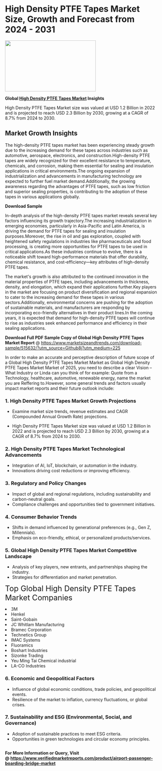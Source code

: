 <H1>High Density PTFE Tapes Market Size, Growth and Forecast from 2024 - 2031</H1><img class="aligncenter size-medium wp-image-584254" src="https://thirdeyenews.in/wp-content/uploads/2024/09/Global-Market-Research-300x168.jpeg" alt="" width="300" height="168" /><p><strong>Global&nbsp;<a href="https://www.marketsizeandtrends.com/download-sample/515632/?utm_source=Github8j?utm_medium=225">High Density PTFE Tapes Market</a> Insights</strong></p><p>High Density PTFE Tapes Market size was valued at USD 1.2 Billion in 2022 and is projected to reach USD 2.3 Billion by 2030, growing at a CAGR of 8.7% from 2024 to 2030.</p><p><h2>Market Growth Insights</h2> <p>The high-density PTFE tapes market has been experiencing steady growth due to the increasing demand for these tapes across industries such as automotive, aerospace, electronics, and construction.High-density PTFE tapes are widely recognized for their excellent resistance to temperature, chemicals, and corrosion, making them essential for sealing and insulation applications in critical environments.The ongoing expansion of industrialization and advancements in manufacturing technology are expected to further fuel market demand.Additionally, the growing awareness regarding the advantages of PTFE tapes, such as low friction and superior sealing properties, is contributing to the adoption of these tapes in various applications globally.</p> <p><strong>Download Sample</strong></p> <p>In-depth analysis of the high-density PTFE tapes market reveals several key factors influencing its growth trajectory.The increasing industrialization in emerging economies, particularly in Asia-Pacific and Latin America, is driving the demand for PTFE tapes for sealing and insulation purposes.Moreover, the rise in oil and gas exploration, coupled with heightened safety regulations in industries like pharmaceuticals and food processing, is creating more opportunities for PTFE tapes to be used in critical applications.As these industries continue to evolve, there is a noticeable shift toward high-performance materials that offer durability, chemical resistance, and cost-efficiency—key attributes of high-density PTFE tapes.</p> <p>The market's growth is also attributed to the continued innovation in the material properties of PTFE tapes, including advancements in thickness, density, and elongation, which expand their applications further.Key players in the market are focusing on product diversification and regional expansion to cater to the increasing demand for these tapes in various sectors.Additionally, environmental concerns are pushing for the adoption of sustainable materials, and manufacturers are responding by incorporating eco-friendly alternatives in their product lines.In the coming years, it is expected that demand for high-density PTFE tapes will continue to rise as industries seek enhanced performance and efficiency in their sealing applications.</p> <p><span class=""><strong>Download Full PDF Sample Copy of Global High Density PTFE Tapes Market Report</strong> @ <a href="https://www.marketsizeandtrends.com/download-sample/515632/?utm_source=Github8j?utm_medium=225" target="_blank">https://www.marketsizeandtrends.com/download-sample/515632/?utm_source=Github8j?utm_medium=225</a></span></p><p>In order to make an accurate and perceptive description of future scope of a Global&nbsp;High Density PTFE Tapes Market Market as Global&nbsp;High Density PTFE Tapes Market Market of 2025, you need to describe a clear Vision &ndash; What Industry or Linda can you think of for example: Quote from a Technology, healthcare, automotive, renewable energy, name the market you are Reffering to.However, some general trends and factors usually impact market reports and their future outlook include:</p><h3>1.&nbsp;<strong>High Density PTFE Tapes Market Growth Projections</strong></h3><ul><li>Examine market size trends, revenue estimates and CAGR (Compounded Annual Growth Rate) projections.</li><li><p>High Density PTFE Tapes Market size was valued at USD 1.2 Billion in 2022 and is projected to reach USD 2.3 Billion by 2030, growing at a CAGR of 8.7% from 2024 to 2030.</p></li></ul><h3>2.&nbsp;<strong>High Density PTFE Tapes Market Technological Advancements</strong></h3><ul><li>Integration of AI, IoT, blockchain, or automation in the industry.</li><li>Innovations driving cost reductions or improving efficiency.</li></ul><h3>3.&nbsp;<strong>Regulatory and Policy Changes</strong></h3><ul><li>Impact of global and regional regulations, including sustainability and carbon-neutral goals.</li><li>Compliance challenges and opportunities tied to government initiatives.</li></ul><h3>4.&nbsp;<strong>Consumer Behavior Trends</strong></h3><ul><li>Shifts in demand influenced by generational preferences (e.g., Gen Z, Millennials).</li><li>Emphasis on eco-friendly, ethical, or personalized products/services.</li></ul><h3>5.&nbsp;<strong>Global High Density PTFE Tapes Market Competitive Landscape</strong></h3><ul><li>Analysis of key players, new entrants, and partnerships shaping the industry.</li><li>Strategies for differentiation and market penetration.</li></ul><p data-pm-slice="1 1 []"><span style="color: inherit; font-family: inherit; font-size: 25px;">Top Global High Density PTFE Tapes Market Companies</span></p><div class="" data-test-id=""><p><li>3M</li><li> Henkel</li><li> Saint-Gobain</li><li> JC Whitlam Manufacturing</li><li> Bramec Corporation</li><li> Technetics Group</li><li> IMAC Systems</li><li> Fluoramics</li><li> Boshart Industries</li><li> Sizonke Trading</li><li> Yeu Ming Tai Chemical industrial</li><li> LA-CO Industries</li></p></div><h3>6.&nbsp;<strong>Economic and Geopolitical Factors</strong></h3><ul><li>Influence of global economic conditions, trade policies, and geopolitical events.</li><li>Resilience of the market to inflation, currency fluctuations, or global crises.</li></ul><h3>7.&nbsp;<strong>Sustainability and ESG (Environmental, Social, and Governance)</strong></h3><ul><li>Adoption of sustainable practices to meet ESG criteria.</li><li>Opportunities in green technologies and circular economy principles.</li></ul><h2><strong style="font-size: 14px;">For More Information or Query, Visit @&nbsp;</strong><a style="background-color: #ffffff; font-size: 14px;" href="https://www.marketsizeandtrends.com/report/high-density-ptfe-tapes-market/" target="_blank">https://www.verifiedmarketreports.com/product/airport-passenger-boarding-bridge-market</a></h2>
